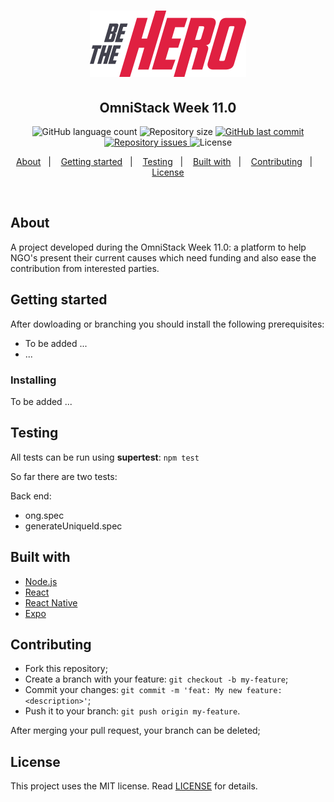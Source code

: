 <h1 align="center">
    <img alt="Be The Hero" title="#bethehero" src="assets/logo.svg" width="250px" />
</h1>

<h2 align="center">
  OmniStack Week 11.0
</h2>
<p align="center">
  <img alt="GitHub language count" src="https://img.shields.io/github/languages/count/e7r7i7c/omnistack11">

  <img alt="Repository size" src="https://img.shields.io/github/repo-size/e7r7i7c/omnistack11">
  
  <a href="https://github.com/e7r7i7c/omnistack11/commits/master">
    <img alt="GitHub last commit" src="https://img.shields.io/github/last-commit/e7r7i7c/omnistack11">
  </a>

  <a href="https://github.com/e7r7i7c/omnistack11/issues">
    <img alt="Repository issues" src="https://img.shields.io/github/issues/e7r7i7c/omnistack11">
  </a>

  <img alt="License" src="https://img.shields.io/badge/license-MIT-brightgreen">
</p>

<!-- <p align="center">
    <a href="https://insomnia.rest/run/?label=Be%20The%20Hero%20API&uri=https%3A%2F%2Fraw.githubusercontent.com%2Fvsalbuq%2Fbe-the-hero%2Fmaster%2FInsomnia_2020-03-25.json" target="_blank"><img src="https://insomnia.rest/images/run.svg" alt="Run in Insomnia"></a>
</p> -->

<p align="center">
  <a href="#about">About</a>&nbsp;&nbsp;&nbsp;|&nbsp;&nbsp;&nbsp;
  <a href="#getting-started">Getting started</a>&nbsp;&nbsp;&nbsp;|&nbsp;&nbsp;&nbsp;
  <a href="#testing">Testing</a>&nbsp;&nbsp;&nbsp;|&nbsp;&nbsp;&nbsp;
  <a href="#built-with">Built with</a>&nbsp;&nbsp;&nbsp;|&nbsp;&nbsp;&nbsp;
  <a href="#contributing">Contributing</a>&nbsp;&nbsp;&nbsp;|&nbsp;&nbsp;&nbsp;
  <a href="#license">License</a>
</p>

<br>

<!-- <p align="center">
  <img alt="Frontend" src=".github/be-the-hero-desktop.gif" width="50%">
</p> -->


## About

A project developed during the OmniStack Week 11.0: a platform to help NGO's present their current causes which need funding and also ease the contribution from interested parties.

## Getting started

After dowloading or branching you should install the following prerequisites:

* To be added ...
* ...

### Installing

To be added ...

## Testing

All tests can be run using <strong>supertest</strong>: `npm test` 

So far there are two tests:

Back end:
* ong.spec
* generateUniqueId.spec

## Built with

* [Node.js](https://nodejs.org/en/)
* [React](https://reactjs.org)
* [React Native](https://facebook.github.io/react-native/)
* [Expo](https://expo.io/)

<!-- ## Layout

 You can download the layout (`.sketch`) using [this link](.github/DevRadar.sketch).

To open it in any SO, use [Figma](https://figma.com). -->

## Contributing

* Fork this repository;
* Create a branch with your feature: `git checkout -b my-feature`;
* Commit your changes: `git commit -m 'feat: My new feature: <description>'`;
* Push it to your branch: `git push origin my-feature`.

After merging your pull request, your branch can be deleted;

## License

This project uses the MIT license. Read [LICENSE](LICENSE.txt) for details.